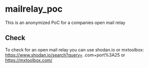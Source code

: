 # mailrelay_poc
This is an anonymized PoC for a companies open mail relay

## Check
To check for an open mail relay you can use shodan.io or mxtoolbox:
https://www.shodan.io/search?query= <COMPANY> .com+port%3A25
or
https://mxtoolbox.com/
